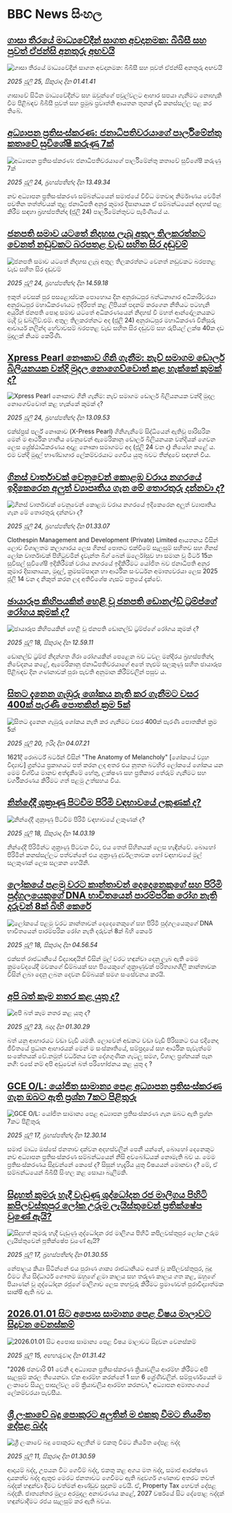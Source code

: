 # BBC News සිංහල## [ගාසා තීරයේ මාධ්‍යවේදීන් සාගත අවදානමක: බීබීසී සහ පුවත් ඒජන්සි අනතුරු අඟවයි](https://www.bbc.com/sinhala/articles/cglzl9gk0l4o?at_campaign=githubrss)![ගාසා තීරයේ මාධ්‍යවේදීන් සාගත අවදානමක: බීබීසී සහ පුවත් ඒජන්සි අනතුරු අඟවයි](https://ichef.bbci.co.uk/ace/ws/240/cpsprodpb/ff46/live/c0b40480-6879-11f0-8f9f-1d38db11c370.jpg)_2025 ජූලි 25, සිකුරාදා දින 01.41.41_ගාසාවේ සිටින මාධ්‍යවේදීන්ට සහ ඔවුන්ගේ පවුල්වලට ආහාර සපයා ගැනීමට නොහැකි වීම පිළිබඳව බීබීසී පුවත් සහ ප්‍රමුඛ ප්‍රවෘත්ති ආයතන තුනක් දැඩි කනස්සල්ල පළ කර තිබේ.## [අධ්‍යාපන ප්‍රතිසංස්කරණ: ජනාධිපතිවරයාගේ පාර්ලිමේන්තු කතාවේ සුවිශේෂී කරුණු 7ක්](https://www.bbc.com/sinhala/articles/cp3k3wy75r1o?at_campaign=githubrss)![අධ්‍යාපන ප්‍රතිසංස්කරණ: ජනාධිපතිවරයාගේ පාර්ලිමේන්තු කතාවේ සුවිශේෂී කරුණු 7ක්](https://ichef.bbci.co.uk/ace/ws/240/cpsprodpb/d58e/live/b1ef8130-6893-11f0-b5e0-83f7c45d2898.png)_2025 ජූලි 24, බ්‍රහස්පතින්දා දින 13.49.34_නව අධ්‍යාපන ප්‍රතිසංස්කරණ සම්බන්ධයෙන් සමාජයේ විවිධ මතවාද නිර්මාණය වෙමින් පවතින තත්ත්වයක් තුළ ජනාධිපති අනුර කුමාර දිසානායක ඒ සම්බන්ධයෙන් අදහස් පළ කිරීම සඳහා බ්‍රහස්පතින්දා (ජූලි 24) පාර්ලිමේන්තුවට පැමිණියේ ය.## [ජනපති සමාව යටතේ නිදහස ලැබූ අතුල තිලකරත්නට වෙනත් නඩුවකට බරපතළ වැඩ සහිත සිර දඬුවම්](https://www.bbc.com/sinhala/articles/c4g8g3zg92no?at_campaign=githubrss)![ජනපති සමාව යටතේ නිදහස ලැබූ අතුල තිලකරත්නට වෙනත් නඩුවකට බරපතළ වැඩ සහිත සිර දඬුවම්](https://ichef.bbci.co.uk/ace/ws/240/cpsprodpb/e980/live/6c143330-689e-11f0-9f22-b51d9ce822ea.jpg)_2025 ජූලි 24, බ්‍රහස්පතින්දා දින 14.59.18_ඉකුත් වෙසක් පුර පසළොස්වක පොහොය දින අනුරාධපුර බන්ධනාගාර අධිකාරිවරයා අනුරාධපුර මහාධිකරණයට ඉදිරිපත් කළ ලිපියක් පදනම් කරගෙන නීතියට පටහැනි අයුරින් ජනපති පොදු සමාව යටතේ අධිකරණයෙන් නිදහස් වී මහත් ආන්දෝලනයකට මැදි වූ  ඩබ්ලිව්.එම්. අතුල තිලකරත්නට අද (ජූලි 24) අනුරාධපුර මහාධිකරණ විනිසුරු ආචාර්ය නලින්ද හේවාවසම්  බරපතළ වැඩ සහිත සිර දඬුවම් සහ රුපියල් ලක්ෂ 40ක දඩ මුදලක් නියම කෙරිණි.## [Xpress Pearl නෞකාව ගිනි ගැනීම: නැව් සමාගම ඩොලර් බිලියනයක වන්දි මුදල නොගෙව්වොත් කළ හැක්කේ කුමක් ද?](https://www.bbc.com/sinhala/articles/cj4e4xyy4e1o?at_campaign=githubrss)![Xpress Pearl නෞකාව ගිනි ගැනීම: නැව් සමාගම ඩොලර් බිලියනයක වන්දි මුදල නොගෙව්වොත් කළ හැක්කේ කුමක් ද?](https://ichef.bbci.co.uk/ace/ws/240/cpsprodpb/060a/live/05d77130-6890-11f0-a6ac-171f39ed6429.jpg)_2025 ජූලි 24, බ්‍රහස්පතින්දා දින 13.09.53_එක්ස්ප්‍රස් පර්ල් නෞකාව (X-Press Pearl) ගිනිගැනීමේ සිද්ධියෙන් ඇතිවූ පාරිසරික මෙන් ම ආර්ථික හානිය වෙනුවෙන් ඇමෙරිකානු ඩොලර් බිලියනයක වන්දියක් ගෙවන ලෙස ශ්‍රේෂ්ඨාධිකරණය අදාළ නෞකා සමාගමට අද (ජූලි 24 වන දා) නියෝග කළේ ය.
එම වන්දි මුදල් භාණ්ඩාගාර ලේකම්වරයාට ගෙවිය යුතු බවට තීන්දුවේ සඳහන් විය.## [ගිනස් වාර්තාවක් වෙනුවෙන් කොළඹ වරාය නගරයේ ඉදිකෙරෙන අලුත් ව්‍යාපෘතිය ගැන මේ තොරතුරු දන්නවා ද?](https://www.bbc.com/sinhala/articles/cd6g121g2zyo?at_campaign=githubrss)![ගිනස් වාර්තාවක් වෙනුවෙන් කොළඹ වරාය නගරයේ ඉදිකෙරෙන අලුත් ව්‍යාපෘතිය ගැන මේ තොරතුරු දන්නවා ද?](https://ichef.bbci.co.uk/ace/ws/240/cpsprodpb/e1dd/live/d2fb0340-676c-11f0-80ec-cbec30438b95.jpg)_2025 ජූලි 24, බ්‍රහස්පතින්දා දින 01.33.07_Clothespin Management and Development (Private) Limited ආයතනය විසින් ලොව විශාලතම කලාගාරය ලෙස ගිනස් පොතට එක්වීමේ සැලසුම් සහිතව සහ ගිනස් ලෝක වාර්තාවක් පිහිටුවමින් දැවැන්ත බිග් බෙන් ඔර්ලෝසුව හා සමාන වූ මීටර් 15ක සුවිසල් සුවිශේෂි ඉදිකිරීමක් වරාය නගරයේ ඉදිකිරීමට යෝජිත බව ජනාධිපති අනුර කුමාර දිසානායක, මුදල්, ක්‍රමසම්පාදන හා ආර්ථික සංවර්ධන අමාත්‍යවරයා ලෙස 2025 ජූලි 14 වන දා නිකුත් කරන ලද අතිවිශේෂ ගැසට් පත්‍රයේ දැක්වේ.## [ඡායාරූප කිහිපයකින් හෙළි වූ ජනපති ඩොනල්ඩ් ට්‍රම්ප්ගේ රෝගය කුමක් ද?](https://www.bbc.com/sinhala/articles/c14e1vgjgnvo?at_campaign=githubrss)![ඡායාරූප කිහිපයකින් හෙළි වූ ජනපති ඩොනල්ඩ් ට්‍රම්ප්ගේ රෝගය කුමක් ද?](https://ichef.bbci.co.uk/ace/ws/240/cpsprodpb/f600/live/1d9f5ce0-6342-11f0-89ea-4d6f9851f623.jpg)_2025 ජූලි 18, සිකුරාදා දින 12.59.11_ඩොනල්ඩ් ට්‍රම්ප් නිදන්ගත ශිරා රෝගයකින් පෙළෙන බව ධවල මන්දිරය බ්‍රහස්පතින්දා නිවේදනය කළේ, ඇමෙරිකානු ජනාධිපතිවරයාගේ අතේ තැළුම් සලකුණු සහිත ඡායාරූප පිළිබඳව දින ගණනාවක් පුරා පැවති අනුමාන කිරීම්වලින් පසුව ය.## [සිතට දැනෙන ගැඹුරු ශෝකය නැති කර ගැනීමට වසර 400ක් පැරණි පොතකින් ක්‍රම 5ක්](https://www.bbc.com/sinhala/articles/c0k75ekrkx8o?at_campaign=githubrss)![සිතට දැනෙන ගැඹුරු ශෝකය නැති කර ගැනීමට වසර 400ක් පැරණි පොතකින් ක්‍රම 5ක්](https://ichef.bbci.co.uk/ace/ws/240/cpsprodpb/20ca/live/3169db50-63ca-11f0-af20-030418be2ca5.jpg)_2025 ජූලි 20, ඉරිදා දින 04.07.21_1621දී රොබර්ට් බර්ටන් විසින් "The Anatomy of Melancholy" [ශෝකයේ ව්‍යුහ විද්‍යාව] ග්‍රන්ථය ප්‍රකාශයට පත් කරන ලද අතර එය නූතන බටහිර ලෝකයේ ශෝකය යන මෙම විශ්වීය මානව අත්දැකීමේ හේතු, ලක්ෂණ සහ ප්‍රතිකාර තේරුම් ගැනීමට සහ වර්ගීකරණය කිරීමට ගත් පළමු උත්සහය විය.## [නින්දේදී ශුක්‍රාණු පිටවීම පිරිමි වඳභාවයේ ලකුණක් ද?](https://www.bbc.com/sinhala/articles/c17w8918y5eo?at_campaign=githubrss)![නින්දේදී ශුක්‍රාණු පිටවීම පිරිමි වඳභාවයේ ලකුණක් ද?](https://ichef.bbci.co.uk/ace/ws/240/cpsprodpb/1d82/live/98b64000-5e2f-11f0-82bc-dd28581cdb62.jpg)_2025 ජූලි 18, සිකුරාදා දින 14.03.19_නින්දේදී පිරිමින්ට ශුක්‍රාණු පිටවන විට, එය තෙත් සිහිනයක් ලෙස හැඳින්වේ. බොහෝ පිරිමින් කනස්සල්ලට පත්වන්නේ එය ශුක්‍රාණු දුර්වලතාවක හෝ වඳභාවයේ මුල් සලකුණක් ලෙස සලකන හෙයිනි.## [ලෝකයේ පළමු වරට කාන්තාවන් දෙදෙනෙකුගේ සහ පිරිමි පුද්ගලයෙකුගේ DNA භාවිතයෙන් පාරම්පරික රෝග නැති දරුවන් 8ක් බිහි කෙරේ](https://www.bbc.com/sinhala/articles/c9qx2q0de58o?at_campaign=githubrss)![ලෝකයේ පළමු වරට කාන්තාවන් දෙදෙනෙකුගේ සහ පිරිමි පුද්ගලයෙකුගේ DNA භාවිතයෙන් පාරම්පරික රෝග නැති දරුවන් 8ක් බිහි කෙරේ](https://ichef.bbci.co.uk/ace/ws/240/cpsprodpb/3d39/live/6cca2ab0-62d5-11f0-905b-155cdf20da10.jpg)_2025 ජූලි 18, සිකුරාදා දින 04.56.54_එක්සත් රාජධානියේ විද්‍යාඥයින් විසින් මුල් වරට හඳුන්වා දෙනු ලැබ ඇති මෙම ක්‍රමවේදයේදී මවකගේ ඩිම්බයක් සහ පියෙකුගේ ශුක්‍රාණුවක් පරිත්‍යාගශීලි කාන්තාවක විසින් ලබා දෙනු ලබන දෙවන ඩිම්බයක් සමග සංසේචනය කරයි.## [අපි බත් කෑම නතර කළ  යුතු ද?](https://www.bbc.com/sinhala/articles/c80pz4v1p2zo?at_campaign=githubrss)![අපි බත් කෑම නතර කළ  යුතු ද?](https://ichef.bbci.co.uk/ace/ws/240/cpsprodpb/38c3/live/83278b50-66c6-11f0-af20-030418be2ca5.jpg)_2025 ජූලි 23, බදාදා දින 01.30.29_බත් යනු ආහාරයට වඩා වැඩි යමකි. ලොවෙන් අඩකට වඩා වැඩි පිරිසකට එය එදිනෙදා ජීවිතයේ ප්‍රධාන ආහාරයක් මෙන් ම සංස්කෘතියේ, සම්ප්‍රදායේ සහ ආර්ථික පැවැත්මේ සංකේතයක් වේ.නමුත් වර්ධනය වන දේශගුණික ගැටලු සමග, විශාල ප්‍රශ්නයක් පැන නගී:  එසේ නම් අපි අඩුවෙන් බත් පරිභෝජනය කළ යුතු ද ?## [GCE O/L: යෝජිත සාමාන්‍ය පෙළ අධ්‍යාපන ප්‍රතිසංස්කරණ ගැන ඔබට ඇති ප්‍රශ්න 7කට පිළිතුරු](https://www.bbc.com/sinhala/articles/c1wpyw9w954o?at_campaign=githubrss)![GCE O/L: යෝජිත සාමාන්‍ය පෙළ අධ්‍යාපන ප්‍රතිසංස්කරණ ගැන ඔබට ඇති ප්‍රශ්න 7කට පිළිතුරු](https://ichef.bbci.co.uk/ace/ws/240/cpsprodpb/8684/live/836a5bd0-6304-11f0-83d2-4f671b8c1523.jpg)_2025 ජූලි 17, බ්‍රහස්පතින්දා දින 12.30.14_සමාජ මාධ්‍ය ඔස්සේ ජනතාව දක්වන අදහස්වලින් පෙනී යන්නේ, බොහෝ දෙනෙකුට නව අධ්‍යාපන ප්‍රතිසංස්කරණ සම්බන්ධයෙන් නිසි අවබෝධයක් නොමැති බව ය. මෙම ප්‍රතිසංස්කරණය සිදුවන්නේ කෙසේ ද? සිසුන් හැදෑරිය යුතු විෂයයන් මොනවා ද? මේ, ඒ සම්බන්ධයෙන් බීබීසී සිංහල කළ සොයා බැලීමකි.## [සිදුහත් කුමරු හැදී වැඩුණු ශුද්ධෝදන රජ මාලිගය පිහිටි කපිලවස්තුපුර ලෝක උරුම ලැයිස්තුවෙන් ප්‍රතික්ෂේප වුණේ ඇයි?](https://www.bbc.com/sinhala/articles/cqjq1er0nxeo?at_campaign=githubrss)![සිදුහත් කුමරු හැදී වැඩුණු ශුද්ධෝදන රජ මාලිගය පිහිටි කපිලවස්තුපුර ලෝක උරුම ලැයිස්තුවෙන් ප්‍රතික්ෂේප වුණේ ඇයි?](https://ichef.bbci.co.uk/ace/ws/240/cpsprodpb/65b4/live/eebbf0e0-6252-11f0-b903-f515e3045d80.jpg)_2025 ජූලි 17, බ්‍රහස්පතින්දා දින 01.30.55_නේපාලය කියා සිටින්නේ එය පුරාණ ශාක්‍ය රාජධානියට අයත් වූ කපිලවස්තුපුර, බුදු වීමට ගිය සිද්ධාර්ථ ගෞතම ඔහුගේ ළමා කාලය සහ තරුණ කාලය ගත කළ, ඔහුගේ පියාණන් වූ ශුද්ධෝදන රජුගේ මාලිගාව ලෙස තහවුරු කිරීමට ප්‍රමාණවත් පුරාවිද්‍යාත්මක සාක්ෂි ඇති බව ය.## [2026.01.01 සිට අපොස සාමාන්‍ය පෙළ විෂය මාලාවට සිදුවන වෙනස්කම් ](https://www.bbc.com/sinhala/articles/c0l42ne94l0o?at_campaign=githubrss)![2026.01.01 සිට අපොස සාමාන්‍ය පෙළ විෂය මාලාවට සිදුවන වෙනස්කම් ](https://ichef.bbci.co.uk/ace/ws/240/cpsprodpb/a9f9/live/05144680-60b4-11f0-b5c5-012c5796682d.jpg)_2025 ජූලි 15, අඟහරුවාදා දින 01.31.42_"2026 ජනවාරි 01 වෙනි දා අධ්‍යාපන ප්‍රතිසංස්කරණ ක්‍රියාවලිය ආරම්භ කිරීමට අපි සැලසුම් කරල තියෙනවා. ඒක ආරම්භ කරන්නේ 1 සහ 6 ශ්‍රේණිවලින්. සම්පූර්ණයෙන් ම ලංකාවෙ සියලු පාසල්වල මේ ක්‍රියාවලිය ආරම්භ කරනවා," අධ්‍යාපන අමාත්‍යංශයේ ලේකම්වරයා පැවසීය.## [ශ්‍රී ලංකාවේ බදු පොකුරට අලුතින් ම එකතු වීමට නියමිත දේපළ බද්ද](https://www.bbc.com/sinhala/articles/cn4l2l0qq5ko?at_campaign=githubrss)![ශ්‍රී ලංකාවේ බදු පොකුරට අලුතින් ම එකතු වීමට නියමිත දේපළ බද්ද](https://ichef.bbci.co.uk/ace/ws/240/cpsprodpb/6d91/live/df87f1a0-5d84-11f0-b18a-8b70122298e1.jpg)_2025 ජූලි 11, සිකුරාදා දින 01.30.59_ආදායම් බද්ද, උපයන විට ගෙවීම් බද්ද, එකතු කළ අගය මත බද්ද, සමාජ ආරක්ෂණ දායකත්ව බද්ද ඇතුළු මෙරට ජනතාවට ගෙවීමට ඇති බදුවර්ග ගණනාව අතරට තවත් බද්දක් හඳුන්වා දීමට වත්මන් ආණ්ඩුව සූදානම් වෙයි.
ඒ, Property Tax හෙවත් දේපළ බද්දකි. ජාත්‍යන්තර මුල්‍ය අරමුදල අනාවරණය කළේ, 2027 වර්ෂයේ සිට දේපොළ බද්දක් හඳුන්වාදීමට රජය සැලසුම් කර ඇති බවය.